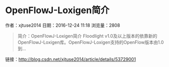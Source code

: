 # OpenFlowJ-Loxigen简介
作者：xjtuse2014
日期：2016-12-24 11:18
浏览量：2808
> 简介：OpenFlowJ-Loxigen简介 
Floodlight v1.0及以上版本的依靠新的OpenFlowJ-Loxigen库。OpenFlowJ-Loxigen支持的OpenFlow版本由1.0到...

 链接：http://blog.csdn.net/xjtuse2014/article/details/53729001
